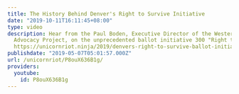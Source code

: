 ```yaml
---
title: The History Behind Denver's Right to Survive Initiative
date: "2019-10-11T16:11:45+08:00"
type: video
description: Hear from the Paul Boden, Executive Director of the Western Regional
  Advocacy Project, on the unprecedented ballot initiative 300 "Right to Survive."
  https://unicornriot.ninja/2019/denvers-right-to-survive-ballot-initiative-voted-down/
publishdate: "2019-05-07T05:01:57.000Z"
url: /unicornriot/P8ouX636B1g/
providers:
  youtube:
    id: P8ouX636B1g
---
```

